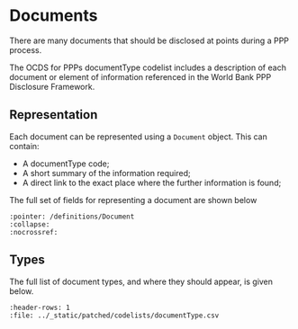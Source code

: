 # Documents

There are many documents that should be disclosed at points during a PPP process.

The OCDS for PPPs documentType codelist includes a description of each document or element of information referenced in the World Bank PPP Disclosure Framework.

## Representation

Each document can be represented using a `Document` object. This can contain:

* A documentType code;
* A short summary of the information required;
* A direct link to the exact place where the further information is found;

The full set of fields for representing a document are shown below

```{jsonschema} ../_static/patched/release-schema.json
:pointer: /definitions/Document
:collapse:
:nocrossref:
```

## Types

The full list of document types, and where they should appear, is given below.

```{csv-table-no-translate}
:header-rows: 1
:file: ../_static/patched/codelists/documentType.csv
```
